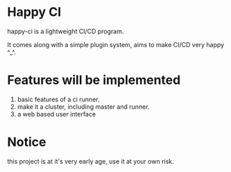 # Happy CI

happy-ci is a lightweight CI/CD program.

It comes along with a simple plugin system, aims to make CI/CD very happy ^_^.

 # Features will be implemented
 1. basic features of a ci runner.
 1. make it a cluster, including master and runner.
 1. a web based user interface
 
 # Notice
 this project is at it's very early age, use it at your own risk.